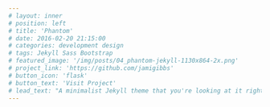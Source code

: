 ```yaml
---
# layout: inner
# position: left
# title: 'Phantom'
# date: 2016-02-20 21:15:00
# categories: development design
# tags: Jekyll Sass Bootstrap
# featured_image: '/img/posts/04_phantom-jekyll-1130x864-2x.png'
# project_link: 'https://github.com/jamigibbs'
# button_icon: 'flask'
# button_text: 'Visit Project'
# lead_text: "A minimalist Jekyll theme that you're looking at it right now"
---
```

